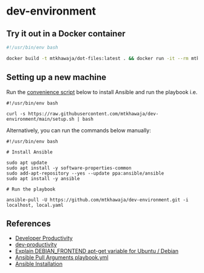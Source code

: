 # dev-environment

## Try it out in a Docker container

```bash
#!/usr/bin/env bash

docker build -t mtkhawaja/dot-files:latest . && docker run -it --rm mtkhawaja/dot-files:latest
```

## Setting up a new machine

Run the [convenience script](./setup.sh) below to install Ansible and run the playbook i.e.

```shell
#!/usr/bin/env bash

curl -s https://raw.githubusercontent.com/mtkhawaja/dev-environment/main/setup.sh | bash

```

Alternatively, you can run the commands below manually:

```shell
#!/usr/bin/env bash

# Install Ansible

sudo apt update
sudo apt install -y software-properties-common
sudo add-apt-repository --yes --update ppa:ansible/ansible
sudo apt install -y ansible

# Run the playbook

ansible-pull -U https://github.com/mtkhawaja/dev-environment.git -i localhost, local.yaml

```

## References

- [Developer Productivity](https://frontendmasters.com/courses/developer-productivity/introduction/)
- [dev-productivity](https://github.com/ThePrimeagen/dev-productivity)
- [Explain DEBIAN_FRONTEND apt-get variable for Ubuntu / Debian](https://www.cyberciti.biz/faq/explain-debian_frontend-apt-get-variable-for-ubuntu-debian)
- [Ansible Pull Arguments playbook.yml](https://docs.ansible.com/ansible/latest/cli/ansible-pull.html#cmdoption-ansible-pull-arg-playbook.yml)
- [Ansible Installation](https://docs.ansible.com/ansible/latest/installation_guide/installation_distros.html#installing-ansible-on-ubuntu)